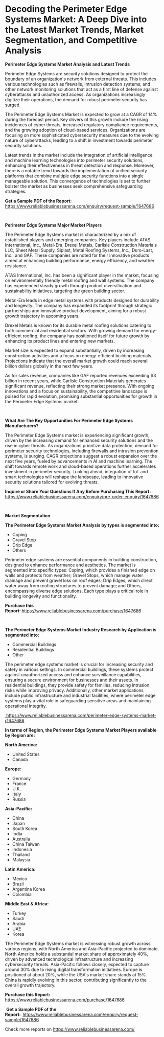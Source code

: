 <p><h1>Decoding the Perimeter Edge Systems Market: A Deep Dive into the Latest Market Trends, Market Segmentation, and Competitive Analysis</h1></p><p><strong>Perimeter Edge Systems Market Analysis and Latest Trends</strong></p>
<p><p>Perimeter Edge Systems are security solutions designed to protect the boundary of an organization's network from external threats. This includes various technologies such as firewalls, intrusion detection systems, and other network monitoring solutions that act as a first line of defense against cyberattacks and unauthorized access. As organizations increasingly digitize their operations, the demand for robust perimeter security has surged.</p><p>The Perimeter Edge Systems Market is expected to grow at a CAGR of 14% during the forecast period. Key drivers of this growth include the rising incidences of cyber threats, increased regulatory compliance requirements, and the growing adoption of cloud-based services. Organizations are focusing on more sophisticated cybersecurity measures due to the evolving nature of cyberattacks, leading to a shift in investment towards perimeter security solutions.</p><p>Latest trends in the market include the integration of artificial intelligence and machine learning technologies into perimeter security solutions, enhancing their effectiveness in threat detection and response. Moreover, there is a notable trend towards the implementation of unified security platforms that combine multiple edge security functions into a single manageable solution. This convergence of technologies is set to further bolster the market as businesses seek comprehensive safeguarding strategies.</p></p>
<p><strong>Get a Sample PDF of the Report:&nbsp;</strong> <a href="https://www.reliablebusinessarena.com/enquiry/request-sample/1647686?utm_campaign=2221&utm_medium=2&utm_source=Github&utm_content=ia&utm_term=29032025&utm_id=perimeter-edge-systems">https://www.reliablebusinessarena.com/enquiry/request-sample/1647686</a></p>
<p>&nbsp;</p>
<p><strong>Perimeter Edge Systems Major Market Players</strong></p>
<p><p>The Perimeter Edge Systems market is characterized by a mix of established players and emerging companies. Key players include ATAS International, Inc., Metal-Era, Drexel Metals, Carlisle Construction Materials LLC, Sheet Metal Supply, Siplast, Metal Roofing Systems, Inc., Duro-Last, Inc., and GAF. These companies are noted for their innovative products aimed at enhancing building performance, energy efficiency, and weather resistance.</p><p>ATAS International, Inc. has been a significant player in the market, focusing on environmentally friendly metal roofing and wall systems. The company has experienced steady growth through product diversification and sustainability initiatives, targeting the green building sector.</p><p>Metal-Era leads in edge metal systems with products designed for durability and longevity. The company has expanded its footprint through strategic partnerships and innovative product development, aiming for a robust growth trajectory in upcoming years.</p><p>Drexel Metals is known for its durable metal roofing solutions catering to both commercial and residential sectors. With growing demand for energy-efficient roofing, the company has positioned itself for future growth by enhancing its product lines and entering new markets.</p><p>Market size is expected to expand substantially, driven by increasing construction activities and a focus on energy-efficient building materials. Projections indicate that the overall market growth could reach several billion dollars globally in the next few years.</p><p>As for sales revenue, companies like GAF reported revenues exceeding $3 billion in recent years, while Carlisle Construction Materials generates significant revenue, reflecting their strong market presence. With ongoing innovations and a focus on sustainability, the competitive landscape is poised for rapid evolution, promising substantial opportunities for growth in the Perimeter Edge Systems market.</p></p>
<p>&nbsp;</p>
<p><strong>What Are The Key Opportunities For Perimeter Edge Systems Manufacturers?</strong></p>
<p><p>The Perimeter Edge Systems market is experiencing significant growth, driven by the increasing demand for enhanced security solutions and the rise in cyber threats. As organizations prioritize data protection, demand for perimeter security technologies, including firewalls and intrusion prevention systems, is surging. CAGR projections suggest a robust expansion over the next five years, fueled by advancements in AI and machine learning. The shift towards remote work and cloud-based operations further accelerates investment in perimeter security. Looking ahead, integration of IoT and smart technologies will reshape the landscape, leading to innovative security solutions tailored for evolving threats.</p></p>
<p><strong>Inquire or Share Your Questions If Any Before Purchasing This Report:</strong> <a href="https://www.reliablebusinessarena.com/enquiry/pre-order-enquiry/1647686?utm_campaign=2221&utm_medium=2&utm_source=Github&utm_content=ia&utm_term=29032025&utm_id=perimeter-edge-systems">https://www.reliablebusinessarena.com/enquiry/pre-order-enquiry/1647686</a></p>
<p>&nbsp;</p>
<p><strong>Market Segmentation</strong></p>
<p><strong>The Perimeter Edge Systems Market Analysis by types is segmented into:</strong></p>
<p><ul><li>Coping</li><li>Gravel Stop</li><li>Drip Edge</li><li>Others</li></ul></p>
<p><p>Perimeter edge systems are essential components in building construction, designed to enhance performance and aesthetics. The market is segmented into specific types: Coping, which provides a finished edge on walls and protects from weather; Gravel Stops, which manage water drainage and prevent gravel loss on roof edges; Drip Edges, which direct water away from roofing structures to prevent damage; and Others, encompassing diverse edge solutions. Each type plays a critical role in building longevity and functionality.</p></p>
<p><strong>Purchase this Report:&nbsp;</strong><a href="https://www.reliablebusinessarena.com/purchase/1647686?utm_campaign=2221&utm_medium=2&utm_source=Github&utm_content=ia&utm_term=29032025&utm_id=perimeter-edge-systems">https://www.reliablebusinessarena.com/purchase/1647686</a></p>
<p>&nbsp;</p>
<p><strong>The Perimeter Edge Systems Market Industry Research by Application is segmented into:</strong></p>
<p><ul><li>Commercial Buildings</li><li>Residential Buildings</li><li>Other</li></ul></p>
<p><p>The perimeter edge systems market is crucial for increasing security and safety in various settings. In commercial buildings, these systems protect against unauthorized access and enhance surveillance capabilities, ensuring a secure environment for businesses and their assets. In residential buildings, they provide safety for families, reducing intrusion risks while improving privacy. Additionally, other market applications include public infrastructure and industrial facilities, where perimeter edge systems play a vital role in safeguarding sensitive areas and maintaining operational integrity.</p></p>
<p><a href="https://www.reliablebusinessarena.com/perimeter-edge-systems-market-r1647686?utm_campaign=2221&utm_medium=2&utm_source=Github&utm_content=ia&utm_term=29032025&utm_id=perimeter-edge-systems">&nbsp;https://www.reliablebusinessarena.com/perimeter-edge-systems-market-r1647686</a></p>
<p><strong>In terms of Region, the Perimeter Edge Systems Market Players available by Region are:</strong></p>
<p>
    <p> <strong> North America: </strong>
        <ul>
            <li>United States</li>
            <li>Canada</li>
        </ul>
        </p> 
    <p> <strong> Europe: </strong>
        <ul>
            <li>Germany</li>
            <li>France</li>
            <li>U.K.</li>
            <li>Italy</li>
            <li>Russia</li>
        </ul>
        </p> 
    <p> <strong> Asia-Pacific: </strong>
        <ul>
            <li>China</li>
            <li>Japan</li>
            <li>South Korea</li>
            <li>India</li>
            <li>Australia</li>
            <li>China Taiwan</li>
            <li>Indonesia</li>
            <li>Thailand</li>
            <li>Malaysia</li>
        </ul>
        </p> 
    <p> <strong> Latin America: </strong>
        <ul>
            <li>Mexico</li>
            <li>Brazil</li>
            <li>Argentina Korea</li>
            <li>Colombia</li>
        </ul>
        </p> 
    <p> <strong> Middle East & Africa: </strong>
        <ul>
            <li>Turkey</li>
            <li>Saudi</li>
            <li>Arabia</li>
            <li>UAE</li>
            <li>Korea</li>
        </ul>
    </p>
    </p>
<p><p>The Perimeter Edge Systems market is witnessing robust growth across various regions, with North America and Asia-Pacific projected to dominate. North America holds a substantial market share of approximately 40%, driven by advanced technological infrastructure and increasing cybersecurity threats. Asia-Pacific follows closely, expected to capture around 30% due to rising digital transformation initiatives. Europe is positioned at about 20%, while the USA's market share stands at 15%. China is rapidly evolving in this sector, contributing significantly to the overall growth trajectory.</p></p>
<p><strong>Purchase this Report: </strong><a href="https://www.reliablebusinessarena.com/purchase/1647686?utm_campaign=2221&utm_medium=2&utm_source=Github&utm_content=ia&utm_term=29032025&utm_id=perimeter-edge-systems">https://www.reliablebusinessarena.com/purchase/1647686</a></p>
<p>&nbsp;<strong>Get a Sample PDF of the Report:&nbsp;&nbsp;</strong><a href="https://www.reliablebusinessarena.com/enquiry/request-sample/1647686?utm_campaign=2221&utm_medium=2&utm_source=Github&utm_content=ia&utm_term=29032025&utm_id=perimeter-edge-systems">https://www.reliablebusinessarena.com/enquiry/request-sample/1647686</a></p>
<p><strong></strong></p>
<p>Check more reports on <a href="https://www.reliablebusinessarena.com/?utm_campaign=2221&utm_medium=2&utm_source=Github&utm_content=ia&utm_term=29032025&utm_id=perimeter-edge-systems">https://www.reliablebusinessarena.com/</a></p>